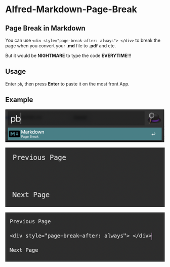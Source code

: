 # Alfred-Markdown-Page-Break

## Page Break in Markdown

You can use `<div style="page-break-after: always"> </div>` to break the page when you convert your **.md** file to **.pdf** and etc.

But it would be **NIGHTMARE** to type the code **EVERYTIME**!!!

## Usage

Enter `pb`, then press **Enter** to paste it on the most front App.

## Example

![use](./img/eg1.png)

![before](./img/before.png)

![after](./img/after.png)

